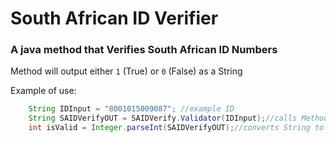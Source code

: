 # South African ID Verifier
### A java method that Verifies South African ID Numbers

Method will output either ``1`` (True) or ``0`` (False) as a String

Example of use:
```java
    String IDInput = "8001015009087"; //example ID
    String SAIDVerifyOUT = SAIDVerify.Validator(IDInput);//calls Method
    int isValid = Integer.parseInt(SAIDVerifyOUT);//converts String to int
```